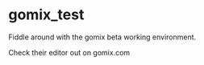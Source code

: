 # gomix_test
Fiddle around with the gomix beta working environment.

Check their editor out on gomix.com
